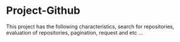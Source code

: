 # Project-Github
This project has the following characteristics, search for repositories, evaluation of repositories, pagination, request and etc ...
